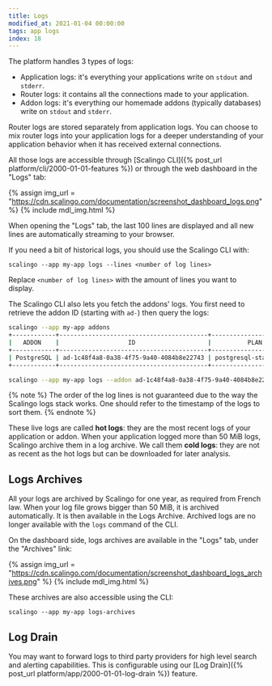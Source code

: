 ```yaml
---
title: Logs
modified_at: 2021-01-04 00:00:00
tags: app logs
index: 18
---
```


The platform handles 3 types of logs:
* Application logs: it's everything your applications write on `stdout` and `stderr`.
* Router logs: it contains all the connections made to your application.
* Addon logs: it's everything our homemade addons (typically databases) write on `stdout` and `stderr`.

Router logs are stored separately from application logs. You can choose to mix router logs into your application logs for a deeper understanding of your application behavior when it has received external connections.

All those logs are accessible through [Scalingo CLI]({% post_url platform/cli/2000-01-01-features %}) or through the web dashboard in the "Logs" tab:

{% assign img_url = "https://cdn.scalingo.com/documentation/screenshot_dashboard_logs.png" %}
{% include mdl_img.html %}

When opening the "Logs" tab, the last 100 lines are displayed and all new lines are automatically streaming to your browser.

If you need a bit of historical logs, you should use the Scalingo CLI with:

```shell
scalingo --app my-app logs --lines <number of log lines>
```

Replace `<number of log lines>` with the amount of lines you want to display.

The Scalingo CLI also lets you fetch the addons' logs. You first need to retrieve the addon ID (starting with `ad-`) then query the logs:

```sh
scalingo --app my-app addons
+------------+-----------------------------------------+------------------------+
|   ADDON    |                   ID                    |          PLAN          |
+------------+-----------------------------------------+------------------------+
| PostgreSQL | ad-1c48f4a8-0a38-4f75-9a40-4084b8e22743 | postgresql-starter-512 |
+------------+-----------------------------------------+------------------------+

scalingo --app my-app logs --addon ad-1c48f4a8-0a38-4f75-9a40-4084b8e22743 --lines <number of log lines>
```

{% note %}
The order of the log lines is not guaranteed due to the way the Scalingo logs stack works. One should refer to the timestamp of the logs to sort them.
{% endnote %}

These live logs are called **hot logs**: they are the most recent logs of your application or addon. When your application logged more than 50 MiB logs, Scalingo archive them in a log archive. We call them **cold logs**: they are not as recent as the hot logs but can be downloaded for later analysis.

## Logs Archives

All your logs are archived by Scalingo for one year, as required from French law. When your log file grows bigger than 50 MiB, it is archived automatically. It is then available in the Logs Archive. Archived logs are no longer available with the `logs` command of the CLI.

On the dashboard side, logs archives are available in the "Logs" tab, under the "Archives" link:

{% assign img_url = "https://cdn.scalingo.com/documentation/screenshot_dashboard_logs_archives.png" %}
{% include mdl_img.html %}

These archives are also accessible using the CLI:

```
scalingo --app my-app logs-archives
```

## Log Drain

You may want to forward logs to third party providers for high level search and alerting capabilities. This is configurable using our [Log Drain]({% post_url platform/app/2000-01-01-log-drain %}) feature.
